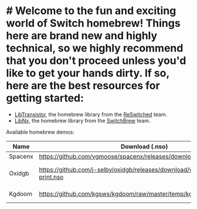 # # Welcome to the fun and exciting world of Switch homebrew! Things here are brand new and highly technical, so we highly recommend that you don't proceed unless you'd like to get your hands dirty. If so, here are the best resources for getting started:
* [LibTransistor](https://github.com/reswitched/libtransistor), the homebrew library from the [ReSwitched](https://reswitched.tech/) team.
* [LibNx](https://github.com/switchbrew/libnx), the homebrew library from the [SwitchBrew](http://switchbrew.org/index.php?title=Main_Page) team.

Available homebrew demos:

| Name        | Download (.nso)                      | License | Source           | Notes
|-------------|--------------------------------------|---------|------------------|-------------------------
| Spacenx     | https://github.com/vgmoose/spacenx/releases/download/v0.5/spacenx.nso | MIT | https://github.com/vgmoose/spacenx | 
| Oxidgb      | https://github.com/j-selby/oxidgb/releases/download/v0.0.1/oxidgb.10-print.nso | MIT     | http://github.com/j-selby/oxidgb/tree/libtransistor | No controls, no audio. Contains https://github.com/svendahlstrand/10-print-game-boy |
| Kgdoom      | https://github.com/kgsws/kgdoom/raw/master/temp/kgdoom/kgdoom.nro | MIT | https://github.com/kgsws/kgdoom | Crashes on startup due to unimplemented function |

